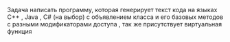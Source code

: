 Задача написать программу, которая генерирует текст кода на языках C++ , Java , C# (на выбор) с объявлением класса и его базовых методов с разными модификаторами доступа , так же присутствует виртуальная функция
